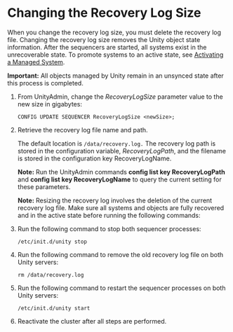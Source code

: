 # Changing the Recovery Log Size

When you change the recovery log size, you must delete the recovery log file. Changing the recovery log size removes the Unity object state information. After the sequencers are started, all systems exist in the unrecoverable state. To promote systems to an active state, see [Activating a Managed System](dna1543850114015.md).

**Important:** All objects managed by Unity remain in an unsynced state after this process is completed.

1.  From UnityAdmin, change the *RecoveryLogSize* parameter value to the new size in gigabytes:

    `CONFIG UPDATE SEQUENCER RecoveryLogSize <newSize>;`

2.  Retrieve the recovery log file name and path.

    The default location is `/data/recovery.log.` The recovery log path is stored in the configuration variable, *RecoveryLogPath*, and the filename is stored in the configuration key RecoveryLogName.

    **Note:** Run the UnityAdmin commands **config list key RecoveryLogPath** and **config list key RecoveryLogName** to query the current setting for these parameters.

    **Note:** Resizing the recovery log involves the deletion of the current recovery log file. Make sure all systems and objects are fully recovered and in the active state before running the following commands:

3.  Run the following command to stop both sequencer processes:

    `/etc/init.d/unity stop`

4.  Run the following command to remove the old recovery log file on both Unity servers:

    `rm /data/recovery.log`

5.  Run the following command to restart the sequencer processes on both Unity servers:

    `/etc/init.d/unity start`

6.  Reactivate the cluster after all steps are performed.

